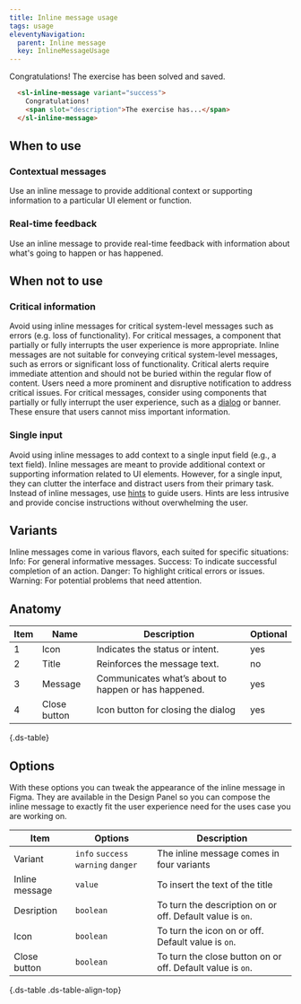 ```yaml
---
title: Inline message usage
tags: usage
eleventyNavigation:
  parent: Inline message
  key: InlineMessageUsage
---
```


<section class="no-heading">

<div class="ds-example">
  <sl-inline-message variant="success">
    Congratulations!
    <span slot="description">The exercise has been solved and saved.</span>
  </sl-inline-message>
</div>

<div class="ds-code">

  ```html
    <sl-inline-message variant="success">
      Congratulations!
      <span slot="description">The exercise has...</span>
    </sl-inline-message>
  ```

</div>

</section>

<section>

## When to use

### Contextual messages
Use an inline message to provide additional context or supporting information to a particular UI element or function.

### Real-time feedback
Use an inline message to provide real-time feedback with information about what's going to happen or has happened.


</section>

<section>

## When not to use

### Critical information
Avoid using inline messages for critical system-level messages such as errors (e.g. loss of functionality). For critical messages, a component that partially or fully interrupts the user experience is more appropriate. Inline messages are not suitable for conveying critical system-level messages, such as errors or significant loss of functionality. 
Critical alerts require immediate attention and should not be buried within the regular flow of content. Users need a more prominent and disruptive notification to address critical issues. For critical messages, consider using components that partially or fully interrupt the user experience, such as a [dialog](/categories/components/dialog/) or banner. These ensure that users cannot miss important information.

### Single input
Avoid using inline messages to add context to a single input field (e.g., a text field). Inline messages are meant to provide additional context or supporting information related to UI elements. However, for a single input, they can clutter the interface and distract users from their primary task.
Instead of inline messages, use [hints](/categories/components/form-field/) to guide users. Hints are less intrusive and provide concise instructions without overwhelming the user.

</section>

<section>

## Variants

Inline messages come in various flavors, each suited for specific situations:
Info: For general informative messages.
Success: To indicate successful completion of an action.
Danger: To highlight critical errors or issues.
Warning: For potential problems that need attention.

</section>

<section>

## Anatomy

<div class="ds-table-wrapper">

| Item | Name | Description | Optional|
|-|-|-|-|
| 1 | Icon | Indicates the status or intent. |yes|
| 2 | Title	| Reinforces the message text. |no|
| 3 | Message | Communicates what’s about to happen or has happened.| yes |
| 4 | Close button	| Icon button for closing the dialog | yes |

{.ds-table}

</div>

</section>

<section>

## Options

With these options you can tweak the appearance of the inline message in Figma. They are available in the Design Panel so you can compose the inline message to exactly fit the user experience need for the uses case you are working on.

<div class="ds-table-wrapper">
  
|Item|Options|Description|
|-|-|-|
|Variant|`info` `success` `warning` `danger`| The inline message comes in four variants|
|Inline message|`value`| To insert the text of the title|
|Desription|`boolean`| To turn the description on or off. Default value is `on`.|
|Icon|`boolean`| To turn the icon on or off. Default value is `on`. |
|Close button|`boolean`|To turn the close button on or off. Default value is `on`.|

{.ds-table .ds-table-align-top}

</div>

</section>
